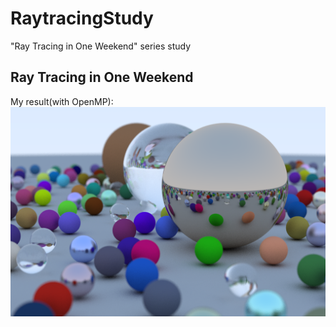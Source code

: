 # RaytracingStudy
"Ray Tracing in One Weekend" series study

## Ray Tracing in One Weekend
My result(with OpenMP):
![rt1w.png](./rt1w.png)